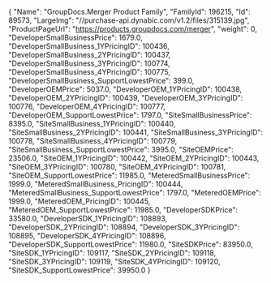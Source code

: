 {
    "Name": "GroupDocs.Merger Product Family",
    "FamilyId": 196215,
    "Id": 89573,
    "LargeImg": "//purchase-api.dynabic.com/v1.2/files/315139.jpg",
    "ProductPageUrl": "https://products.groupdocs.com/merger",
    "weight": 0,
    "DeveloperSmallBusinessPrice": 1679.0,
    "DeveloperSmallBusiness_1YPricingID": 100436,
    "DeveloperSmallBusiness_2YPricingID": 100437,
    "DeveloperSmallBusiness_3YPricingID": 100774,
    "DeveloperSmallBusiness_4YPricingID": 100775,
    "DeveloperSmallBusiness_SupportLowestPrice": 399.0,
    "DeveloperOEMPrice": 5037.0,
    "DeveloperOEM_1YPricingID": 100438,
    "DeveloperOEM_2YPricingID": 100439,
    "DeveloperOEM_3YPricingID": 100776,
    "DeveloperOEM_4YPricingID": 100777,
    "DeveloperOEM_SupportLowestPrice": 1797.0,
    "SiteSmallBusinessPrice": 8395.0,
    "SiteSmallBusiness_1YPricingID": 100440,
    "SiteSmallBusiness_2YPricingID": 100441,
    "SiteSmallBusiness_3YPricingID": 100778,
    "SiteSmallBusiness_4YPricingID": 100779,
    "SiteSmallBusiness_SupportLowestPrice": 3995.0,
    "SiteOEMPrice": 23506.0,
    "SiteOEM_1YPricingID": 100442,
    "SiteOEM_2YPricingID": 100443,
    "SiteOEM_3YPricingID": 100780,
    "SiteOEM_4YPricingID": 100781,
    "SiteOEM_SupportLowestPrice": 11985.0,
    "MeteredSmallBusinessPrice": 1999.0,
    "MeteredSmallBusiness_PricingID": 100444,
    "MeteredSmallBusiness_SupportLowestPrice": 1797.0,
    "MeteredOEMPrice": 1999.0,
    "MeteredOEM_PricingID": 100445,
    "MeteredOEM_SupportLowestPrice": 11985.0,
    "DeveloperSDKPrice": 33580.0,
    "DeveloperSDK_1YPricingID": 108893,
    "DeveloperSDK_2YPricingID": 108894,
    "DeveloperSDK_3YPricingID": 108895,
    "DeveloperSDK_4YPricingID": 108896,
    "DeveloperSDK_SupportLowestPrice": 11980.0,
    "SiteSDKPrice": 83950.0,
    "SiteSDK_1YPricingID": 109117,
    "SiteSDK_2YPricingID": 109118,
    "SiteSDK_3YPricingID": 109119,
    "SiteSDK_4YPricingID": 109120,
    "SiteSDK_SupportLowestPrice": 39950.0
}